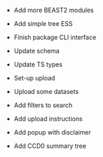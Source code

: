 - Add more BEAST2 modules
- Add simple tree ESS
- Finish package CLI interface
- Update schema
- Update TS types
- Set-up upload
- Upload some datasets
- Add filters to search
- Add upload instructions
- Add popup with disclaimer

- Add CCD0 summary tree
